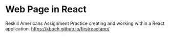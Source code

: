 # Web Page in React
Reskill Americans Assignment
Practice creating and working within a React application.
https://kboeh.github.io/firstreactapp/
